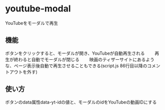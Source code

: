 # youtube-modal
YouTubeをモーダルで再生

## 機能
ボタンをクリックすると、モーダルが開き、YouTubeが自動再生される　　
再生が終わると自動でモーダルが閉じる　　
映画のティザーサイトにあるような、ページ表示後自動で再生させることもできる(script.js 86行目以降のコメントアウトを外す)

## 使い方
ボタンのdata属性data-yt-idの値と、モーダルのidをYouTubeの動画IDにする
